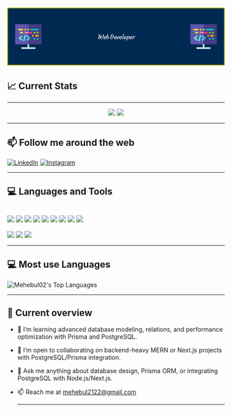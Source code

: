 

![Header](./github-header-image.png)
  
## :chart_with_upwards_trend: Current Stats

 ---

<p align="center">
 <img  src="https://github-readme-stats.vercel.app/api?username=Mehebul02&show_icons=true&theme=bear" width="400">
  <img src="https://github-readme-streak-stats.herokuapp.com?user=Mehebul02&theme=dark&hide_border=true" width="400">
</p>

--- 
## :mailbox: Follow me around the web
<a href="https://www.linkedin.com/in/mehebul-alif-9b865025b/" target="_blank"><img src="https://img.shields.io/badge/LinkedIn-%230077B5.svg?&style=flat-square&logo=linkedin&logoColor=white" alt="LinkedIn" width="150"></a>
<a href="https://www.instagram.com/alif.islam.212/" target="_blank"><img src="https://img.shields.io/badge/Instagram-%23E4405F.svg?&style=flat-square&logo=instagram&logoColor=white" alt="Instagram" width="150"></a>

--- 

## :computer: Languages and Tools

</br>
<code><img width="8%" src="https://www.vectorlogo.zone/logos/w3_html5/w3_html5-icon.svg"></code>
  <code><img width="8%" src="https://www.vectorlogo.zone/logos/w3_css/w3_css-icon.svg"></code>
  <code><img width="8%" src="https://www.vectorlogo.zone/logos/tailwindcss/tailwindcss-icon.svg"></code>
  <code><img width="8%" src="https://www.vectorlogo.zone/logos/javascript/javascript-icon.svg"></code>
  <code><img width="8%" src="https://www.vectorlogo.zone/logos/reactjs/reactjs-icon.svg"></code>
    <code><img width="8%" src="https://www.vectorlogo.zone/logos/nextjs/nextjs-icon.svg"></code>
  <code><img width="8%" src="https://www.vectorlogo.zone/logos/nodejs/nodejs-horizontal.svg"></code>
   <code><img width="8%" src="https://www.vectorlogo.zone/logos/expressjs/expressjs-ar21.svg"></code>
  <code><img width="8%" src="https://www.vectorlogo.zone/logos/mongodb/mongodb-icon.svg"></code>
    <br /></br>
    <code><img width="14%" src="https://www.vectorlogo.zone/logos/js_redux/js_redux-ar21.svg"></code>
  <code><img width="14%" src="https://www.vectorlogo.zone/logos/firebase/firebase-ar21.svg"></code>
  <code><img width="14%" src="https://www.vectorlogo.zone/logos/git-scm/git-scm-ar21.svg"></code>


</br>

---

## :computer: Most use Languages


![Mehebul02's Top Languages](https://github-readme-stats.vercel.app/api/top-langs/?username=Mehebul02&theme=vue-dark&show_icons=true&hide_border=true&layout=compact)

---
## :eyes: Current overview
- 🌱 I’m learning advanced database modeling, relations, and performance optimization with Prisma and PostgreSQL.
- 👯 I’m open to collaborating on backend-heavy MERN or Next.js projects with PostgreSQL/Prisma integration.
- 💬 Ask me anything about database design, Prisma ORM, or integrating PostgreSQL with Node.js/Next.js.
- 📫 Reach me at mehebul2122@gmail.com
  
  ---
  






